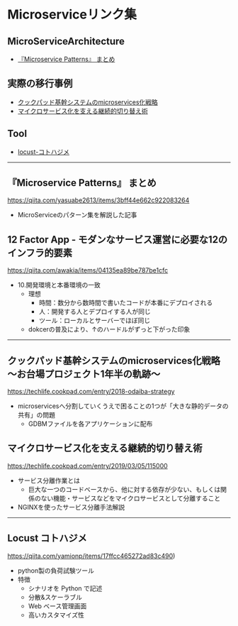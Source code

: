 # Microserviceリンク集

## MicroServiceArchitecture
* [『Microservice Patterns』 まとめ](#microservice-patterns-まとめ)

## 実際の移行事例
- [クックパッド基幹システムのmicroservices化戦略](#クックパッド基幹システムのmicroservices化戦略-お台場プロジェクト1年半の軌跡)
- [マイクロサービス化を支える継続的切り替え術](#マイクロサービス化を支える継続的切り替え術)

## Tool
- [locust-コトハジメ](#locust-コトハジメ)

---
## 『Microservice Patterns』 まとめ
https://qiita.com/yasuabe2613/items/3bff44e662c922083264

- MicroServiceのパターン集を解説した記事

## 12 Factor App - モダンなサービス運営に必要な12のインフラ的要素
https://qiita.com/awakia/items/04135ea89be787be1cfc

- 10.開発環境と本番環境の一致
    - 理想
        - 時間：数分から数時間で書いたコードが本番にデプロイされる
        - 人：開発する人とデプロイする人が同じ
        - ツール：ローカルとサーバーでほぼ同じ
    - dokcerの普及により、↑のハードルがずっと下がった印象
---
## クックパッド基幹システムのmicroservices化戦略 〜お台場プロジェクト1年半の軌跡〜
https://techlife.cookpad.com/entry/2018-odaiba-strategy

- microservicesへ分割していくうえで困ることの1つが「大きな静的データの共有」の問題
    - GDBMファイルを各アプリケーションに配布

## マイクロサービス化を支える継続的切り替え術
https://techlife.cookpad.com/entry/2019/03/05/115000

- サービス分離作業とは
    - 巨大な一つのコードベースから、他に対する依存が少ない、もしくは関係のない機能・サービスなどをマイクロサービスとして分離すること
- NGINXを使ったサービス分離手法解説
---
## Locust コトハジメ
https://qiita.com/yamionp/items/17ffcc465272ad83c490)

- python製の負荷試験ツール
- 特徴
    - シナリオを Python で記述
    - 分散&スケーラブル
    - Web ベース管理画面
    - 高いカスタマイズ性

